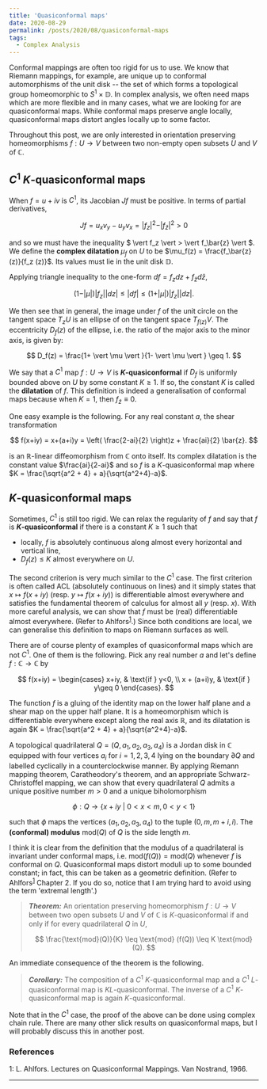 ```yaml
---
title: 'Quasiconformal maps'
date: 2020-08-29
permalink: /posts/2020/08/quasiconformal-maps
tags:
  - Complex Analysis
---
```


Conformal mappings are often too rigid for us to use. We know that Riemann mappings, for example, are unique up to conformal automorphisms of the unit disk -- the set of which forms a topological group homeomorphic to $S^1 \times \mathbb{D}$. In complex analysis, we often need maps which are more flexible and in many cases, what we are looking for are quasiconformal maps. While conformal maps preserve angle locally, quasiconformal maps distort angles locally up to some factor.

Throughout this post, we are only interested in orientation preserving homeomorphisms $f: U \to V$ between two non-empty open subsets $U$ and $V$ of $\mathbb{C}$.

## $C^1$ $K$-quasiconformal maps

When $f=u+iv$ is $C^1$, its Jacobian $Jf$ must be positive. In terms of partial derivatives,

$$
Jf = u_x v_y - u_y v_x =  \vert f_z \vert^2 -  \vert f_\bar{z} \vert^2 > 0
$$

and so we must have the inequality $ \vert f_z \vert  >  \vert f_\bar{z} \vert $. We define the **complex dilatation** $\mu_f$ on $U$ to be $\mu_f(z) = \frac{f_\bar{z}(z)}{f_z (z)}$. Its values must lie in the unit disk $\mathbb{D}$.

Applying triangle inequality to the one-form $df = f_z dz + f_{\bar{z}} d\bar{z}$,

$$
(1- \vert \mu \vert )  \vert f_z \vert   \vert dz \vert  \leq  \vert df \vert  \leq (1+ \vert \mu \vert )  \vert f_z \vert   \vert dz \vert .
$$

We then see that in general, the image under $f$ of the unit circle on the tangent space $T_z U$ is an ellipse of on the tangent space $T_{f(z)} V$. The eccentricity $D_f(z)$ of the ellipse, i.e. the ratio of the major axis to the minor axis, is given by:

$$
D_f(z) = \frac{1+ \vert \mu \vert }{1- \vert \mu \vert } \geq 1.
$$

We say that a $C^1$ map $f: U \to V$ is **$K$-quasiconformal** if $D_f$ is uniformly bounded above on $U$ by some constant $K\geq 1$. If so, the constant $K$ is called the **dilatation** of $f$. This definition is indeed a generalisation of conformal maps because when $K=1$, then $f_{\bar{z}} \equiv 0$.

One easy example is the following. For any real constant $a$, the shear transformation

$$
f(x+iy) = x+(a+i)y = \left( \frac{2-ai}{2} \right)z + \frac{ai}{2} \bar{z}.
$$

is an $\mathbb{R}$-linear diffeomorphism from $\mathbb{C}$ onto itself. Its complex dilatation is the constant value $\frac{ai}{2-ai}$ and so $f$ is a $K$-quasiconformal map where $K = \frac{\sqrt{a^2 + 4} + a}{\sqrt{a^2+4}-a}$.

## $K$-quasiconformal maps

Sometimes, $C^1$ is still too rigid. We can relax the regularity of $f$ and say that $f$ is **$K$-quasiconformal** if there is a constant $K\geq 1$ such that
* locally, $f$ is absolutely continuous along almost every horizontal and vertical line,
* $D_f(z) \leq K$ almost everywhere on $U$.

The second criterion is very much similar to the $C^1$ case. The first criterion is often called ACL (absolutely continuous on lines) and it simply states that $x \mapsto f(x+iy)$ (resp. $y \mapsto f(x+iy)$) is differentiable almost everywhere and satisfies the fundamental theorem of calculus for almost all $y$ (resp. $x$). With more careful analysis, we can show that $f$ must be (real) differentiable almost everywhere. (Refer to Ahlfors<sup>[1](#fn1)</sup>.) Since both conditions are local, we can generalise this definition to maps on Riemann surfaces as well.

There are of course plenty of examples of quasiconformal maps which are not $C^1$. One of them is the following. Pick any real number $a$ and let's define $f : \mathbb{C} \to \mathbb{C}$ by

$$
f(x+iy) = \begin{cases} x+iy, & \text{if } y<0, \\ x + (a+i)y, & \text{if } y\geq 0 \end{cases}.
$$

The function $f$ is a gluing of the identity map on the lower half plane and a shear map on the upper half plane. It is a homeomorphism which is differentiable everywhere except along the real axis $\mathbb{R}$, and its dilatation is again $K = \frac{\sqrt{a^2 + 4} + a}{\sqrt{a^2+4}-a}$.

A topological quadrilateral $Q = (Q,a_1,a_2,a_3,a_4)$ is a Jordan disk in $\mathbb{C}$ equipped with four vertices $a_i$ for $i=1,2,3,4$ lying on the boundary $\partial Q$ and labelled cyclically in a counterclockwise manner. By applying Riemann mapping theorem, Caratheodory's theorem, and an appropriate Schwarz-Christoffel mapping, we can show that every quadrilateral $Q$ admits a unique positive number $m>0$ and a unique biholomorphism

$$
\phi : Q \to \{ x+iy \: \vert \: 0 < x < m, 0 < y < 1 \}
$$

such that $\phi$ maps the vertices $(a_1,a_2,a_3,a_4)$ to the tuple $(0,m,m+i,i)$. The **(conformal) modulus** $\text{mod}(Q)$ of $Q$ is the side length $m$.

I think it is clear from the definition that the modulus of a quadrilateral is invariant under conformal maps, i.e. $\text{mod} (f(Q)) = \text{mod} (Q)$ whenever $f$ is conformal on $Q$. Quasiconformal maps distort moduli up to some bounded constant; in fact, this can be taken as a geometric definition. (Refer to Ahlfors<sup>[1](#fn1)</sup> Chapter 2. If you do so, notice that I am trying hard to avoid using the term 'extremal length'.)

> **_Theorem:_** An orientation preserving homeomorphism $f: U \to V$ between two open subsets $U$ and $V$ of $\mathbb{C}$ is $K$-quasiconformal if and only if for every quadrilateral $Q$ in $U$,
>
>$$
\frac{\text{mod}(Q)}{K} \leq \text{mod} (f(Q)) \leq K \text{mod}(Q).
$$

An immediate consequence of the theorem is the following.

> **_Corollary:_** The composition of a $C^1$ $K$-quasiconformal map and a $C^1$ $L$-quasiconformal map is $KL$-quasiconformal. The inverse of a $C^1$ $K$-quasiconformal map is again $K$-quasiconformal.

Note that in the $C^1$ case, the proof of the above can be done using complex chain rule. There are many other slick results on quasiconformal maps, but I will probably discuss this in another post.

### References

<a name="fn1">1</a>: L. Ahlfors. Lectures on Quasiconformal Mappings. Van Nostrand, 1966.  

------
